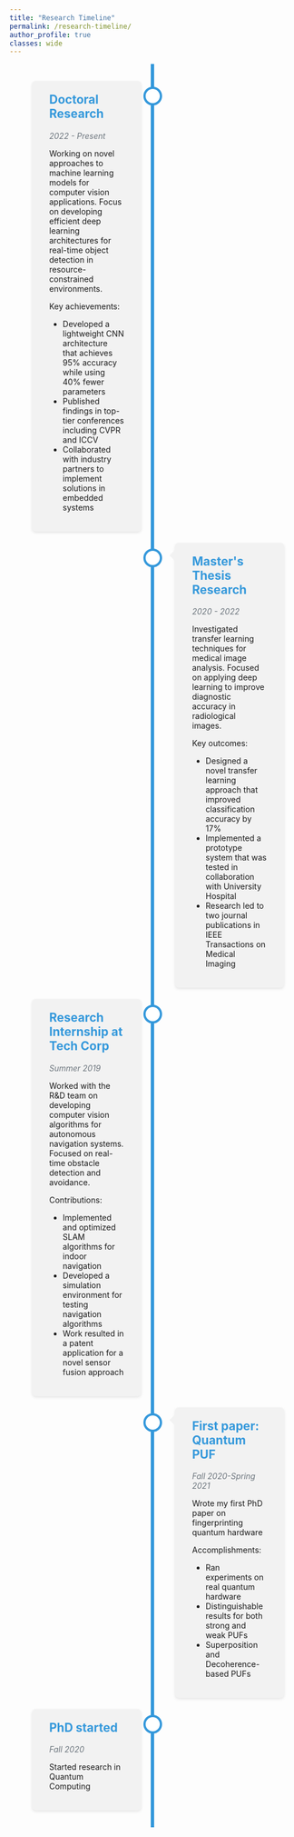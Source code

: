 ```yaml
---
title: "Research Timeline"
permalink: /research-timeline/
author_profile: true
classes: wide
---
```


<style>
body .page {
  width: 100%;
  padding: 0;
}

.page__inner-wrap {
  margin: 0;
  padding: 0;
  max-width: 100%;
}

.page__content {
  width: 100%;
  padding: 0;
  margin: 0;
}

.timeline {
  position: relative;
  width: 100%;
  margin: 0;
  padding: 20px 0;
}

.timeline::after {
  content: '';
  position: absolute;
  width: 6px;
  background-color: #3498db;
  top: 0;
  bottom: 0;
  left: 50%;
  margin-left: -3px;
}

.container {
  padding: 10px 40px;
  position: relative;
  background-color: inherit;
  width: 50%;
  box-sizing: border-box;
}

.container::after {
  content: '';
  position: absolute;
  width: 25px;
  height: 25px;
  right: -17px;
  background-color: white;
  border: 4px solid #3498db;
  top: 20px;
  border-radius: 50%;
  z-index: 1;
}

.left {
  left: 0;
}

.right {
  left: 50%;
}

.left::before {
  content: " ";
  height: 0;
  position: absolute;
  top: 22px;
  width: 0;
  z-index: 1;
  right: 30px;
  border: medium solid #f2f2f2;
  border-width: 10px 0 10px 10px;
  border-color: transparent transparent transparent #f2f2f2;
}

.right::before {
  content: " ";
  height: 0;
  position: absolute;
  top: 22px;
  width: 0;
  z-index: 1;
  left: 30px;
  border: medium solid #f2f2f2;
  border-width: 10px 10px 10px 0;
  border-color: transparent #f2f2f2 transparent transparent;
}

.right::after {
  left: -16px;
}

.content {
  padding: 20px 30px;
  background-color: #f2f2f2;
  position: relative;
  border-radius: 6px;
  box-shadow: 0 2px 5px rgba(0,0,0,0.1);
  margin: 0;
  width: calc(100% - 40px);
}

.content:hover {
  box-shadow: 0 4px 10px rgba(0,0,0,0.15);
  transition: all 0.3s ease;
}

.content h2 {
  margin-top: 0;
  color: #3498db;
}

.date {
  color: #6c757d;
  font-style: italic;
}

@media screen and (max-width: 768px) {
  .timeline::after {
    left: 31px;
  }
  
  .container {
    width: 100%;
    padding-left: 70px;
    padding-right: 25px;
  }
  
  .container::before {
    left: 60px;
    border: medium solid #f2f2f2;
    border-width: 10px 10px 10px 0;
    border-color: transparent #f2f2f2 transparent transparent;
  }

  .left::after, .right::after {
    left: 15px;
  }
  
  .right {
    left: 0%;
  }
}
</style>

<div class="timeline">
  <div class="container left">
    <div class="content">
      <h2>Doctoral Research</h2>
      <p class="date">2022 - Present</p>
      <p>Working on novel approaches to machine learning models for computer vision applications. Focus on developing efficient deep learning architectures for real-time object detection in resource-constrained environments.</p>
      <p>Key achievements:</p>
      <ul>
        <li>Developed a lightweight CNN architecture that achieves 95% accuracy while using 40% fewer parameters</li>
        <li>Published findings in top-tier conferences including CVPR and ICCV</li>
        <li>Collaborated with industry partners to implement solutions in embedded systems</li>
      </ul>
    </div>
  </div>
  <div class="container right">
    <div class="content">
      <h2>Master's Thesis Research</h2>
      <p class="date">2020 - 2022</p>
      <p>Investigated transfer learning techniques for medical image analysis. Focused on applying deep learning to improve diagnostic accuracy in radiological images.</p>
      <p>Key outcomes:</p>
      <ul>
        <li>Designed a novel transfer learning approach that improved classification accuracy by 17%</li>
        <li>Implemented a prototype system that was tested in collaboration with University Hospital</li>
        <li>Research led to two journal publications in IEEE Transactions on Medical Imaging</li>
      </ul>
    </div>
  </div>
  <div class="container left">
    <div class="content">
      <h2>Research Internship at Tech Corp</h2>
      <p class="date">Summer 2019</p>
      <p>Worked with the R&D team on developing computer vision algorithms for autonomous navigation systems. Focused on real-time obstacle detection and avoidance.</p>
      <p>Contributions:</p>
      <ul>
        <li>Implemented and optimized SLAM algorithms for indoor navigation</li>
        <li>Developed a simulation environment for testing navigation algorithms</li>
        <li>Work resulted in a patent application for a novel sensor fusion approach</li>
      </ul>
    </div>
  </div>
  <div class="container right">
    <div class="content">
      <h2>First paper: Quantum PUF</h2>
      <p class="date">Fall 2020-Spring 2021</p>
      <p>Wrote my first PhD paper on fingerprinting quantum hardware</p>
      <p>Accomplishments:</p>
      <ul>
        <li>Ran experiments on real quantum hardware</li>
        <li>Distinguishable results for both strong and weak PUFs</li>
        <li>Superposition and Decoherence-based PUFs</li>
      </ul>
    </div>
  </div>
  <div class="container left">
    <div class="content">
      <h2>PhD started</h2>
      <p class="date">Fall 2020</p>
      <p>Started research in Quantum Computing</p>
      <!-- <ul>
        <li>Gained fundamental understanding of image processing techniques</li>
        <li>Implemented classical algorithms such as Canny and Sobel edge detectors</li>
        <li>Developed skills in experiment design and quantitative evaluation</li>
      </ul> -->
    </div>
  </div>
</div>